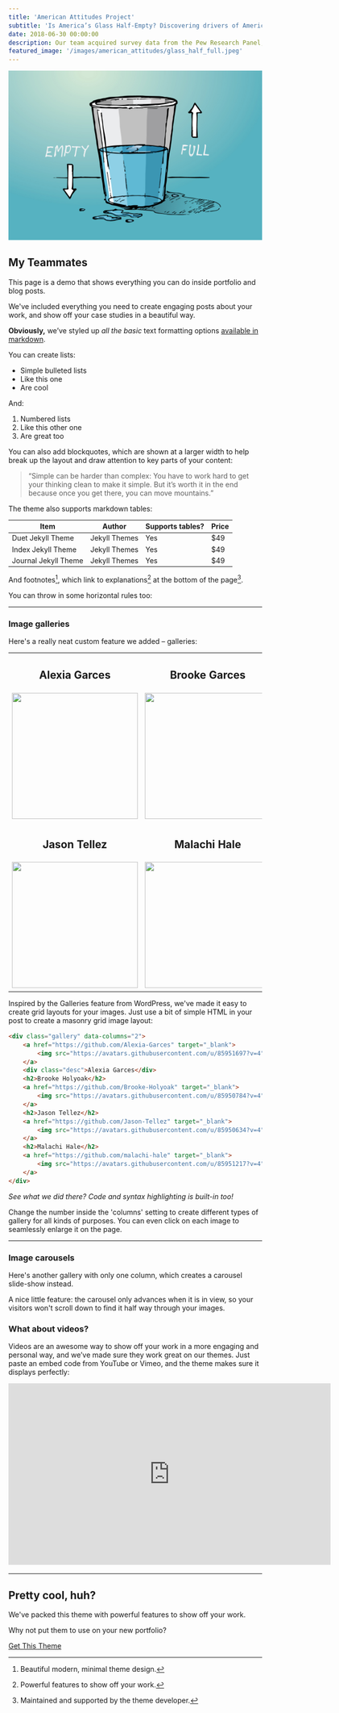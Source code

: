 ```yaml
---
title: 'American Attitudes Project'
subtitle: 'Is America’s Glass Half-Empty? Discovering drivers of America’s prospective thinking.'
date: 2018-06-30 00:00:00
description: Our team acquired survey data from the Pew Research Panel, and we explored the drivers of pessimism in American Prospective Attitudes. Understanding what most likely drives pessimistic or optimistic thinking about the future will help business leaders clarify strategies for moving forward and guide expectations of future success in the customers they serve, products offered, investments made, in Marketing and Sales, and throughout their business organization.
featured_image: '/images/american_attitudes/glass_half_full.jpeg'
---
```


![](/images/american_attitudes/glass_half_full.jpeg)

## My Teammates

This page is a demo that shows everything you can do inside portfolio and blog posts.

We've included everything you need to create engaging posts about your work, and show off your case studies in a beautiful way.

**Obviously,** we’ve styled up *all the basic* text formatting options [available in markdown](https://github.com/adam-p/markdown-here/wiki/Markdown-Cheatsheet).

You can create lists:

* Simple bulleted lists
* Like this one
* Are cool

And:

1. Numbered lists
2. Like this other one
3. Are great too

You can also add blockquotes, which are shown at a larger width to help break up the layout and draw attention to key parts of your content:

> “Simple can be harder than complex: You have to work hard to get your thinking clean to make it simple. But it’s worth it in the end because once you get there, you can move mountains.”

The theme also supports markdown tables:

| Item                 | Author        | Supports tables? | Price |
|----------------------|---------------|------------------|-------|
| Duet Jekyll Theme    | Jekyll Themes | Yes              | $49   |
| Index Jekyll Theme   | Jekyll Themes | Yes              | $49   |
| Journal Jekyll Theme | Jekyll Themes | Yes              | $49   |

And footnotes[^1], which link to explanations[^2] at the bottom of the page[^3].

[^1]: Beautiful modern, minimal theme design.
[^2]: Powerful features to show off your work.
[^3]: Maintained and supported by the theme developer.

You can throw in some horizontal rules too:

---

### Image galleries

Here's a really neat custom feature we added – galleries:

<table>
<tr>
	<td><center><h2>Alexia Garces</h2></center></td>
	<td><center><h2>Brooke Garces</h2></center></td>
</tr>
<tr>
	<td>
	<a href="https://github.com/Alexia-Garces" target="_blank">
			<img src="https://avatars.githubusercontent.com/u/85951697?v=4" style="width:250px;height:250px;">
		</a>
	</td>
	<td>
	<a href="https://github.com/Brooke-Holyoak" target="_blank">
		<img src="https://avatars.githubusercontent.com/u/85950784?v=4" style="width:250px;height:250px;">
	</a>
	</td>
</tr>
<tr>
<td><center><h2>Jason Tellez</h2></center></td>
<td><center><h2>Malachi Hale</h2></center></td>
</tr>
<tr>
<td><a href="https://github.com/Jason-Tellez" target="_blank">
		<img src="https://avatars.githubusercontent.com/u/85950634?v=4" style="width:250px;height:250px;">
	</a></td>
<td><a href="https://github.com/malachi-hale" target="_blank">
		<img src="https://avatars.githubusercontent.com/u/85951217?v=4" style="width:250px;height:250px;">
    </a></td>
</tr>
</table>


Inspired by the Galleries feature from WordPress, we've made it easy to create grid layouts for your images. Just use a bit of simple HTML in your post to create a masonry grid image layout:

```html
<div class="gallery" data-columns="2">
	<a href="https://github.com/Alexia-Garces" target="_blank">
		<img src="https://avatars.githubusercontent.com/u/85951697?v=4" style="width:250px;height:250px;">
	</a>
	<div class="desc">Alexia Garces</div>
	<h2>Brooke Holyoak</h2>
	<a href="https://github.com/Brooke-Holyoak" target="_blank">
		<img src="https://avatars.githubusercontent.com/u/85950784?v=4" style="width:250px;height:250px;">
	</a>
	<h2>Jason Tellez</h2>
	<a href="https://github.com/Jason-Tellez" target="_blank">
		<img src="https://avatars.githubusercontent.com/u/85950634?v=4" style="width:250px;height:250px;">
	</a>
	<h2>Malachi Hale</h2>
	<a href="https://github.com/malachi-hale" target="_blank">
		<img src="https://avatars.githubusercontent.com/u/85951217?v=4" style="width:250px;height:250px;">
    </a>
</div>
```

*See what we did there? Code and syntax highlighting is built-in too!*

Change the number inside the 'columns' setting to create different types of gallery for all kinds of purposes. You can even click on each image to seamlessly enlarge it on the page.

---

### Image carousels

Here's another gallery with only one column, which creates a carousel slide-show instead.

A nice little feature: the carousel only advances when it is in view, so your visitors won't scroll down to find it half way through your images.

### What about videos?

Videos are an awesome way to show off your work in a more engaging and personal way, and we’ve made sure they work great on our themes. Just paste an embed code from YouTube or Vimeo, and the theme makes sure it displays perfectly:

<iframe src="https://player.vimeo.com/video/148003889" width="640" height="360" frameborder="0" allowfullscreen></iframe>

---

## Pretty cool, huh?

We've packed this theme with powerful features to show off your work.

Why not put them to use on your new portfolio?

<a href="https://jekyllthemes.io/theme/personal-website-jekyll-theme" class="button button--large">Get This Theme</a>